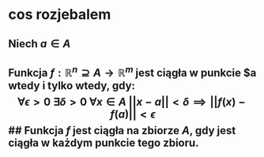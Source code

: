 # cos rozjebalem

## Niech $a \in A$
## Funkcja $f:\mathbb{R}^n\supseteq A\rightarrow\mathbb{R}^m$ **jest ciągła w punkcie $a** wtedy i tylko wtedy, gdy: $$\forall \epsilon>0 \:\exists \delta>0 \: \forall x\in A \: ||x-a||<\delta \implies ||f(x)-f(a)|| < \epsilon$$## Funkcja $f$ **jest ciągła na zbiorze $A$**, gdy jest ciągła w każdym punkcie tego zbioru.